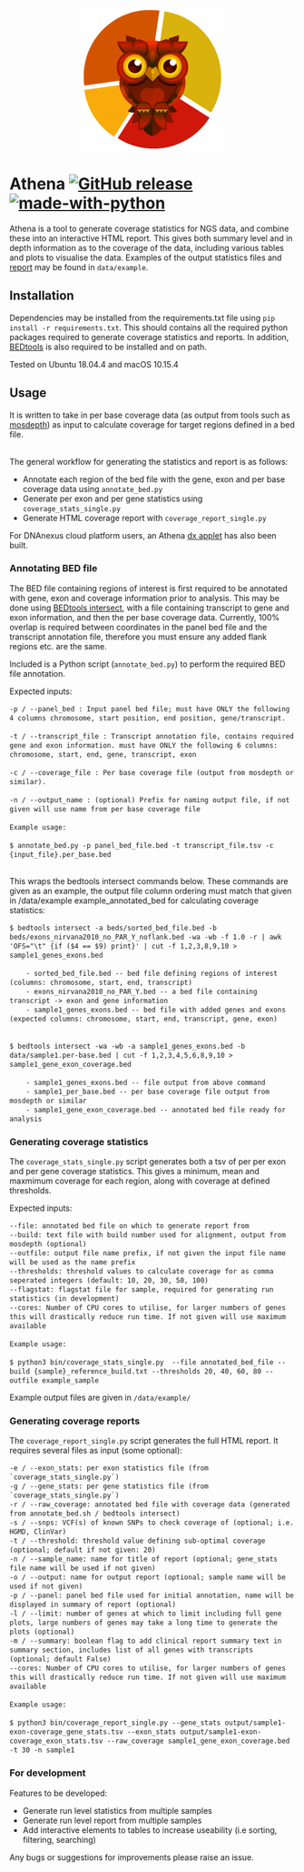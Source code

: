 <p align="center">
    <img height="250" width="250" src="data/static/images/logo.png">
</p>


# Athena [![GitHub release][release-image]][release-url] [![made-with-python][python-image]][python-url]


Athena is a tool to generate coverage statistics for NGS data, and combine these into an interactive HTML report. This gives both summary level and in depth information as to the coverage of the data, including various tables and plots to visualise the data. Examples of the output statistics files and [report][report-link] may be found in `data/example`.<br>


## Installation

Dependencies may be installed from the requirements.txt file using ```pip install -r requirements.txt```.
This should contains all the required python packages required to generate coverage statistics and reports.
In addition, [BEDtools][bedtools-url] is also required to be installed and on path.

Tested on Ubuntu 18.04.4 and macOS 10.15.4

## Usage

It is written to take in per base coverage data (as output from tools such as [mosdepth][mosdepth-url]) as input to calculate coverage for target regions defined in a bed file. <br></br>

The general workflow for generating the statistics and report is as follows: <br>
- Annotate each region of the bed file with the gene, exon and per base coverage data using `annotate_bed.py`
- Generate per exon and per gene statistics using `coverage_stats_single.py`
- Generate HTML coverage report with `coverage_report_single.py`

For DNAnexus cloud platform users, an Athena [dx applet][dx-url] has also been built.


### Annotating BED file
The BED file containing regions of interest is first required to be annotated with gene, exon and coverage information prior to analysis. This may be done using [BEDtools intersect][bedtools-intersect-url], with a file containing transcript to gene and exon information, and then the per base coverage data. Currently, 100% overlap is required between coordinates in the panel bed file and the transcript annotation file, therefore you must ensure any added flank regions etc. are the same.<br>

Included is a Python script (`annotate_bed.py`) to perform the required BED file annotation.

Expected inputs:

```
-p / --panel_bed : Input panel bed file; must have ONLY the following 4 columns chromosome, start position, end position, gene/transcript.

-t / --transcript_file : Transcript annotation file, contains required gene and exon information. must have ONLY the following 6 columns:
chromosome, start, end, gene, transcript, exon

-c / --coverage_file : Per base coverage file (output from mosdepth or similar).

-n / --output_name : (optional) Prefix for naming output file, if not given will use name from per base coverage file

Example usage:

$ annotate_bed.py -p panel_bed_file.bed -t transcript_file.tsv -c {input_file}.per_base.bed
```
<br>
This wraps the bedtools intersect commands below. These commands are given as an example, the output file column ordering must match that given in /data/example example_annotated_bed for calculating coverage statistics:
<br>

```
$ bedtools intersect -a beds/sorted_bed_file.bed -b beds/exons_nirvana2010_no_PAR_Y_noflank.bed -wa -wb -f 1.0 -r | awk 'OFS="\t" {if ($4 == $9) print}' | cut -f 1,2,3,8,9,10 > sample1_genes_exons.bed

    - sorted_bed_file.bed -- bed file defining regions of interest (columns: chromosome, start, end, transcript)
    - exons_nirvana2010_no_PAR_Y.bed -- a bed file containing transcript -> exon and gene information
    - sample1_genes_exons.bed -- bed file with added genes and exons (expected columns: chromosome, start, end, transcript, gene, exon)


$ bedtools intersect -wa -wb -a sample1_genes_exons.bed -b data/sample1.per-base.bed | cut -f 1,2,3,4,5,6,8,9,10 > sample1_gene_exon_coverage.bed

    - sample1_genes_exons.bed -- file output from above command
    - sample1_per_base.bed -- per base coverage file output from mosdepth or similar
    - sample1_gene_exon_coverage.bed -- annotated bed file ready for analysis
```


### Generating coverage statistics
The `coverage_stats_single.py` script generates both a tsv of per per exon and per gene coverage statistics. This gives a minimum, mean and maxmimum coverage for each region, along with coverage at defined thresholds.

Expected inputs:

```
--file: annotated bed file on which to generate report from
--build: text file with build number used for alignment, output from mosdepth (optional)
--outfile: output file name prefix, if not given the input file name will be used as the name prefix
--thresholds: threshold values to calculate coverage for as comma seperated integers (default: 10, 20, 30, 50, 100)
--flagstat: flagstat file for sample, required for generating run statistics (in development)
--cores: Number of CPU cores to utilise, for larger numbers of genes this will drastically reduce run time. If not given will use maximum available

Example usage:

$ python3 bin/coverage_stats_single.py  --file annotated_bed_file --build {sample}_reference_build.txt --thresholds 20, 40, 60, 80 --outfile example_sample
```

Example output files are given in `/data/example/`


### Generating coverage reports
The `coverage_report_single.py` script generates the full HTML report. It requires several files as input (some optional):

```
-e / --exon_stats: per exon statistics file (from `coverage_stats_single.py`)
-g / --gene_stats: per gene statistics file (from `coverage_stats_single.py`)
-r / --raw_coverage: annotated bed file with coverage data (generated from annotate_bed.sh / bedtools intersect)
-s / --snps: VCF(s) of known SNPs to check coverage of (optional; i.e. HGMD, ClinVar)
-t / --threshold: threshold value defining sub-optimal coverage (optional; default if not given: 20)
-n / --sample_name: name for title of report (optional; gene_stats file name will be used if not given)
-o / --output: name for output report (optional; sample name will be used if not given)
-p / --panel: panel bed file used for initial annotation, name will be displayed in summary of report (optional)
-l / --limit: number of genes at which to limit including full gene plots, large numbers of genes may take a long time to generate the plots (optional)
-m / --summary: boolean flag to add clinical report summary text in summary section, includes list of all genes with transcripts (optional; default False)
--cores: Number of CPU cores to utilise, for larger numbers of genes this will drastically reduce run time. If not given will use maximum available

Example usage:

$ python3 bin/coverage_report_single.py --gene_stats output/sample1-exon-coverage_gene_stats.tsv --exon_stats output/sample1-exon-coverage_exon_stats.tsv --raw_coverage sample1_gene_exon_coverage.bed -t 30 -n sample1
```


### For development

Features to be developed:
- Generate run level statistics from multiple samples
- Generate run level report from multiple samples
- Add interactive elements to tables to increase useability (i.e sorting, filtering, searching)

Any bugs or suggestions for improvements please raise an issue.


[release-image]: https://img.shields.io/github/v/release/eastgenomics/athena
[release-url]: https://github.com/eastgenomics/athena/releases
[python-image]: https://img.shields.io/badge/Made%20with-Python-1f425f.svg
[python-url]: https://www.python.org/

[report-link]: https://htmlpreview.github.io/?https://github.com/eastgenomics/athena/blob/master/data/example/Example_coverage_report.html

[bedtools-url]: https://bedtools.readthedocs.io/en/latest/content/installation.html
[bedtools-intersect-url]: https://bedtools.readthedocs.io/en/latest/content/tools/intersect.html
[mosdepth-url]: https://github.com/brentp/mosdepth

[dx-url]: https://github.com/eastgenomics/eggd_athena
